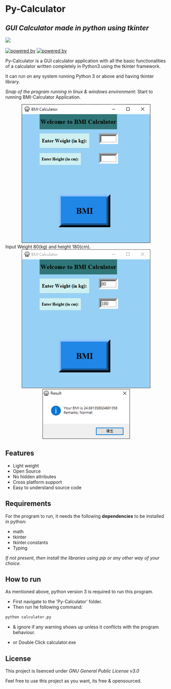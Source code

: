 # Py-Calculator
## _GUI Calculator made in python using tkinter_
[![](https://i.ibb.co/DtWdrx4/icon.png)](#py-calculator)

[![powered by](https://img.shields.io/badge/Powered%20by-Python%203-blue)](https://www.python.org/)
[![powered by](https://img.shields.io/badge/Powered%20by-Tkinter-red)](https://docs.python.org/3/library/tkinter.html)

Py-Calculator is a GUI calculator application with all the basic functionalities of a calculator written completely in Python3 using the tkinter framework.

It can run on any system running Python 3 or above and having tkinter library.

_Snap of the program running in linux & windows environment:_
Start to running BMI-Calculator Application.
<div align="center">
<img src="https://github.com/Wade0125Studio/BMI-Calculator-Using-Tkinter/blob/main/images/Demo0.PNG">
</div>
Input Weight 80(kg) and height 180(cm).
<div align="center">
<img src="https://github.com/Wade0125Studio/BMI-Calculator-Using-Tkinter/blob/main/images/Demo1.PNG">
</div>
<div align="center">
<img src="https://github.com/Wade0125Studio/BMI-Calculator-Using-Tkinter/blob/main/images/Demo2.PNG">
</div>

## Features 

- Light weight
- Open Source
- No hidden attributes
- Cross platform support
- Easy to understand source code

## Requirements
For the program to run, it needs the following **dependencies** to be installed in python:
- math
- tkinter
- tkinter.constants
- Typing 

_If not present, then install the libraries using pip or any other way of your choice._

## How to run
As mentioned above, python version 3 is required to run this program.
- First navigate to the 'Py-Calculator' folder.
- Then run he following command:
```sh
python calculator.py
```
- & ignore if any warning shows up unless it conflicts with the program behaviour.

- or Double Click calculator.exe



## License

This project is lisenced under _GNU General Public License v3.0_

Feel free to use this project as you want, its free & opensourced.

